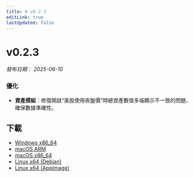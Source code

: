 ```yaml
---
title: # v0.2.3
editLink: true
lastUpdated: false
---
```


# v0.2.3

_發布日期： 2025-06-10_

### 優化

- **資產模組**：修復開啟“美股使用夜盤價”時總資產數值多端顯示不一致的問題，確保數據準確性。

## 下載

- [Windows x86_64](https://assets.lbkrs.com/github/release/longbridge-desktop/stable/longbridge-v0.2.3-windows-x86_64.exe)
- [macOS ARM](https://assets.lbkrs.com/github/release/longbridge-desktop/stable/longbridge-v0.2.3-macos-aarch64.dmg)
- [macOS x86_64](https://assets.lbkrs.com/github/release/longbridge-desktop/stable/longbridge-v0.2.3-macos-x86_64.dmg)
- [Linux x64 (Debian)](https://assets.lbkrs.com/github/release/longbridge-desktop/stable/longbridge-v0.2.3-linux-x86_64.deb)
- [Linux x64 (AppImage)](https://assets.lbkrs.com/github/release/longbridge-desktop/stable/longbridge-v0.2.3-linux-x86_64.AppImage)
